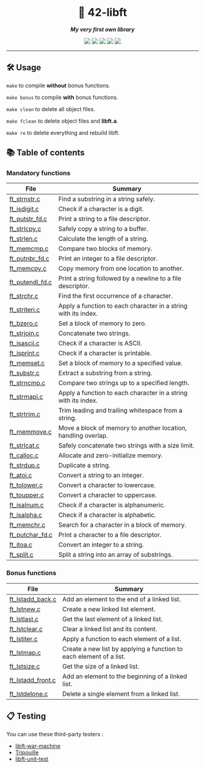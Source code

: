 <h1 align="center">
  📕 42-libft
</h1>

<p align="center">
  <b><i>My very first own library</i></b>
</p>

<p align="center">
  <img src="https://img.shields.io/github/directory-file-count/itshanine/42-libft?color=ff595e"/>
  <img src="https://img.shields.io/github/languages/count/itshanine/42-libft?color=ffca3a" />
  <img src="https://img.shields.io/github/languages/top/itshanine/42-libft?color=8ac926" />
  <img src="https://img.shields.io/github/last-commit/itshanine/42-libft?color=1982c4" />
  <img src="https://img.shields.io/github/watchers/itshanine/42-libft?color=6a4c93" />
</p>

---

<h2>
  🛠️ Usage
</h2>

``make`` to compile <b>without</b> bonus functions.

``make bonus`` to compile <b>with</b> bonus functions.

``make clean`` to delete all object files.

``make fclean`` to delete object files and <b>libft.a</b>.

``make re`` to delete everything and rebuild libft.

<h2>
  📚 Table of contents
</h2>

<h3>
  Mandatory functions
</h3>

| File                                                                                   | Summary                                       |
| ---                                                                                    | ---                                           |
| [ft_strnstr.c](https://github.com/itshanine/42-libft/blob/main/ft_strnstr.c)           | Find a substring in a string safely.          |
| [ft_isdigit.c](https://github.com/itshanine/42-libft/blob/main/ft_isdigit.c)           | Check if a character is a digit.              |
| [ft_putstr_fd.c](https://github.com/itshanine/42-libft/blob/main/ft_putstr_fd.c)       | Print a string to a file descriptor.          |
| [ft_strlcpy.c](https://github.com/itshanine/42-libft/blob/main/ft_strlcpy.c)           | Safely copy a string to a buffer.             |
| [ft_strlen.c](https://github.com/itshanine/42-libft/blob/main/ft_strlen.c)             | Calculate the length of a string.             |
| [ft_memcmp.c](https://github.com/itshanine/42-libft/blob/main/ft_memcmp.c)             | Compare two blocks of memory.                |
| [ft_putnbr_fd.c](https://github.com/itshanine/42-libft/blob/main/ft_putnbr_fd.c)       | Print an integer to a file descriptor.       |
| [ft_memcpy.c](https://github.com/itshanine/42-libft/blob/main/ft_memcpy.c)             | Copy memory from one location to another.    |
| [ft_putendl_fd.c](https://github.com/itshanine/42-libft/blob/main/ft_putendl_fd.c)     | Print a string followed by a newline to a file descriptor. |
| [ft_strchr.c](https://github.com/itshanine/42-libft/blob/main/ft_strchr.c)             | Find the first occurrence of a character.    |
| [ft_striteri.c](https://github.com/itshanine/42-libft/blob/main/ft_striteri.c)         | Apply a function to each character in a string with its index. |
| [ft_bzero.c](https://github.com/itshanine/42-libft/blob/main/ft_bzero.c)               | Set a block of memory to zero.               |
| [ft_strjoin.c](https://github.com/itshanine/42-libft/blob/main/ft_strjoin.c)           | Concatenate two strings.                     |
| [ft_isascii.c](https://github.com/itshanine/42-libft/blob/main/ft_isascii.c)           | Check if a character is ASCII.              |
| [ft_isprint.c](https://github.com/itshanine/42-libft/blob/main/ft_isprint.c)           | Check if a character is printable.           |
| [ft_memset.c](https://github.com/itshanine/42-libft/blob/main/ft_memset.c)             | Set a block of memory to a specified value.  |
| [ft_substr.c](https://github.com/itshanine/42-libft/blob/main/ft_substr.c)             | Extract a substring from a string.           |
| [ft_strncmp.c](https://github.com/itshanine/42-libft/blob/main/ft_strncmp.c)           | Compare two strings up to a specified length. |
| [ft_strmapi.c](https://github.com/itshanine/42-libft/blob/main/ft_strmapi.c)           | Apply a function to each character in a string with its index. |
| [ft_strtrim.c](https://github.com/itshanine/42-libft/blob/main/ft_strtrim.c)           | Trim leading and trailing whitespace from a string. |
| [ft_memmove.c](https://github.com/itshanine/42-libft/blob/main/ft_memmove.c)           | Move a block of memory to another location, handling overlap. |
| [ft_strlcat.c](https://github.com/itshanine/42-libft/blob/main/ft_strlcat.c)           | Safely concatenate two strings with a size limit. |
| [ft_calloc.c](https://github.com/itshanine/42-libft/blob/main/ft_calloc.c)             | Allocate and zero-initialize memory.         |
| [ft_strdup.c](https://github.com/itshanine/42-libft/blob/main/ft_strdup.c)             | Duplicate a string.                         |
| [ft_atoi.c](https://github.com/itshanine/42-libft/blob/main/ft_atoi.c)                 | Convert a string to an integer.             |
| [ft_tolower.c](https://github.com/itshanine/42-libft/blob/main/ft_tolower.c)           | Convert a character to lowercase.            |
| [ft_toupper.c](https://github.com/itshanine/42-libft/blob/main/ft_toupper.c)           | Convert a character to uppercase.            |
| [ft_isalnum.c](https://github.com/itshanine/42-libft/blob/main/ft_isalnum.c)           | Check if a character is alphanumeric.        |
| [ft_isalpha.c](https://github.com/itshanine/42-libft/blob/main/ft_isalpha.c)           | Check if a character is alphabetic.          |
| [ft_memchr.c](https://github.com/itshanine/42-libft/blob/main/ft_memchr.c)             | Search for a character in a block of memory. |
| [ft_putchar_fd.c](https://github.com/itshanine/42-libft/blob/main/ft_putchar_fd.c)     | Print a character to a file descriptor.      |
| [ft_itoa.c](https://github.com/itshanine/42-libft/blob/main/ft_itoa.c)                 | Convert an integer to a string.             |
| [ft_split.c](https://github.com/itshanine/42-libft/blob/main/ft_split.c)               | Split a string into an array of substrings.  |

<h3>
  Bonus functions
</h3>

| File                                                                                   | Summary                                       |
| ---                                                                                    | ---                                           |
| [ft_lstadd_back.c](https://github.com/itshanine/42-libft/blob/main/ft_lstadd_back.c)   | Add an element to the end of a linked list.   |
| [ft_lstnew.c](https://github.com/itshanine/42-libft/blob/main/ft_lstnew.c)             | Create a new linked list element.             |
| [ft_lstlast.c](https://github.com/itshanine/42-libft/blob/main/ft_lstlast.c)           | Get the last element of a linked list.       |
| [ft_lstclear.c](https://github.com/itshanine/42-libft/blob/main/ft_lstclear.c)         | Clear a linked list and its content.         |
| [ft_lstiter.c](https://github.com/itshanine/42-libft/blob/main/ft_lstiter.c)           | Apply a function to each element of a list.  |
| [ft_lstmap.c](https://github.com/itshanine/42-libft/blob/main/ft_lstmap.c)             | Create a new list by applying a function to each element of a list. |
| [ft_lstsize.c](https://github.com/itshanine/42-libft/blob/main/ft_lstsize.c)           | Get the size of a linked list.              |
| [ft_lstadd_front.c](https://github.com/itshanine/42-libft/blob/main/ft_lstadd_front.c) | Add an element to the beginning of a linked list. |
| [ft_lstdelone.c](https://github.com/itshanine/42-libft/blob/main/ft_lstdelone.c)       | Delete a single element from a linked list.  |

<h2>
  📋 Testing
</h2>

You can use these third-party testers :

* [libft-war-machine](https://github.com/0x050f/libft-war-machine)
* [Tripouille](https://github.com/Tripouille/libftTester)
* [libft-unit-test](https://github.com/alelievr/libft-unit-test)
